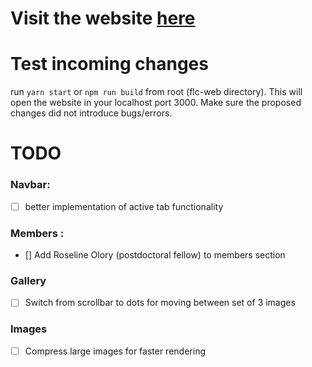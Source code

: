 # Visit the website [here](https://flc-lab.netlify.app/)

# Test incoming changes

run `yarn start` or `npm run build` from root (flc-web directory). This will open the website in your localhost port 3000. Make sure the proposed changes did not introduce bugs/errors.

# TODO

### Navbar:

- [ ] better implementation of active tab functionality

### Members :
- [] Add Roseline Olory (postdoctoral fellow) to members section
### Gallery

- [ ] Switch from scrollbar to dots for moving between set of 3 images

### Images

- [ ] Compress large images for faster rendering
